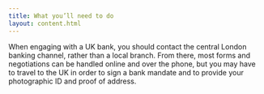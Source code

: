 ```yaml
---
title: What you’ll need to do
layout: content.html
---
```


When engaging with a UK bank, you should contact the central London banking channel, rather than a local branch. From there, most forms and negotiations can be handled online and over the phone, but you may have to travel to the UK in order to sign a bank mandate and to provide your photographic ID and proof of address.
